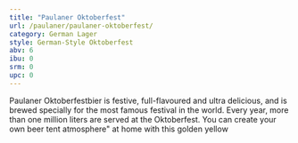 ```yaml
---
title: "Paulaner Oktoberfest"
url: /paulaner/paulaner-oktoberfest/
category: German Lager
style: German-Style Oktoberfest
abv: 6
ibu: 0
srm: 0
upc: 0
---
```

Paulaner Oktoberfestbier is festive, full-flavoured and ultra delicious, and is brewed specially for the most famous festival in the world. Every year, more than one million liters are served at the Oktoberfest. You can create your own beer tent atmosphere" at home with this golden yellow
